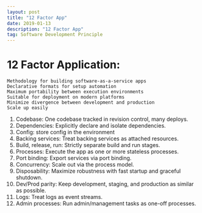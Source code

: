 ```yaml
---
layout: post
title: "12 Factor App"
date: 2019-01-13 
description: "12 Factor App"
tag: Software Development Principle
--- 
```


# 12 Factor Application:
	Methodology for building software-as-a-service apps
	Declarative formats for setup automation
	Maximum portability between execution environments
	Suitable for deployment on modern platforms
	Minimize divergence between development and production
	Scale up easily

1. Codebase: One codebase tracked in revision control, many deploys.
2. Dependencies: Explicitly declare and isolate dependencies.
3. Config: store config in the environment
4. Backing services: Treat backing services as attached resources.
5. Build, release, run: Strictly separate build and run stages.
6. Processes: Execute the app as one or more stateless processes.
7. Port binding: Export services via port binding.
8. Concurrency: Scale out via the process model.
9. Disposability: Maximize robustness with fast startup and graceful shutdown.
10. Dev/Prod parity: Keep development, staging, and production as similar as possible.
11. Logs: Treat logs as event streams.
12. Admin processes: Run admin/management tasks as one-off processes.
